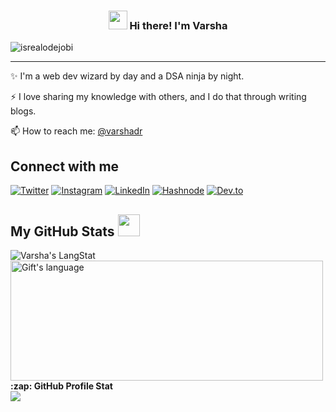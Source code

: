 <!-- Heading -->
<h3 align="center"><img src = "https://raw.githubusercontent.com/MartinHeinz/MartinHeinz/master/wave.gif" width = 30px> Hi there! I'm Varsha </h3>

<!-- Profile Views -->

<p align="left"> <img src="https://komarev.com/ghpvc/?username=varshadr&label=Profile%20views&color=0e75b6&style=flat" alt="isrealodejobi" />
</p>

 <!-- About section -->

---
✨ I'm a web dev wizard by day and a DSA ninja by night.

⚡ I love sharing my knowledge with others, and I do that through writing blogs. 

📫 How to reach me: [@varshadr](https://www.linkedin.com/in/varsha-dr-8a1700228/)

<!-- About section: END -->


<!-- Conecct section -->

## Connect with me
[![Twitter](https://img.shields.io/badge/Twitter-blue?style=for-the-badge&logo=twitter)](https://twitter.com/varshadr1234)
[![Instagram](https://img.shields.io/badge/Instagram-blue?style=for-the-badge&logo=instagram)](https://www.instagram.com/varshaadr)
[![LinkedIn](https://img.shields.io/badge/LinkedIn-blue?style=for-the-badge&logo=linkedin)](https://www.linkedin.com/in/varsha-dr-8a1700228/)
[![Hashnode](https://img.shields.io/badge/Hashnode-blue?style=for-the-badge&logo=hashnode)](https://hashnode.com/@varshadr)
[![Dev.to](https://img.shields.io/badge/Dev.to-blue?style=for-the-badge&logo=devto)](https://dev.to/varshadr)


  <!-- GitHub section -->

 ##  My GitHub Stats <img src = "https://i.pinimg.com/originals/65/c4/f4/65c4f452571be1261e9c623f7da488ac.gif" width = 35px> 
 
 <div>
   <img align="center" src="https://github-readme-streak-stats.herokuapp.com/?user=varshadr" alt="Varsha's LangStat" />
  <img align="center" src="https://github-readme-stats.vercel.app/api/top-langs?username=varshadr&langs_count=10&show_icons=true&locale=en&layout=compact&theme=light" alt="Gift's language" height="192px"  width="500px"/>
</div>

  <summary><b>:zap: GitHub Profile Stat</b></summary>
  <img src="https://github-readme-stats.anuraghazra1.vercel.app/api?username=varshadr&show_icons=true" />


<!-- GitHub section: END -->










<!--
**varshadr/varshadr** is a ✨ _special_ ✨ repository because its `README.md` (this file) appears on your GitHub profile.

Here are some ideas to get you started:

- 🔭 I’m currently working on ...
- 🌱 I’m currently learning ...
- 👯 I’m looking to collaborate on ...
- 🤔 I’m looking for help with ...
- 💬 Ask me about ...
- 📫 How to reach me: ...
- 😄 Pronouns: ...
- ⚡ Fun fact: ...
-->
